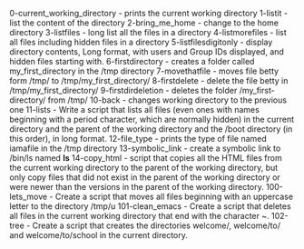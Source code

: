 0-current_working_directory - prints the current working  directory
1-listit - list the content of the directory
2-bring_me_home - change to the home directory
3-listfiles - long list all the files in a directory
4-listmorefiles - list all files including hidden files in a directory
5-listfilesdigitonly - display directory contents, Long format, with users and Group IDs displayed, and hidden files starting with.
6-firstdirectory - creates a folder called my_first_directory in the /tmp directory
7-movethatfile - moves file betty form /tmp/ to /tmp/my_first_directory/
8-firstdelete - delete the file betty in /tmp/my_first_directory/
9-firstdirdeletion - deletes the folder /my_first-directory/ from /tmp/
10-back - changes working directory to the previous one
11-lists - Write a script that lists all files (even ones with names beginning with a period character, which are normally hidden) in the current directory and the parent of the working directory and the /boot directory (in this order), in long format.
12-file_type - prints the type of file named iamafile in the /tmp directory
13-symbolic_link - create a symbolic link to /bin/ls named __ls__
14-copy_html -  script that copies all the HTML files from the current working directory to the parent of the working directory, but only copy files that did not exist in the parent of the working directory or were newer than the versions in the parent of the working directory.
100-lets_move - Create a script that moves all files beginning with an uppercase letter to the directory /tmp/u
101-clean_emacs - Create a script that deletes all files in the current working directory that end with the character ~.
102-tree - Create a script that creates the directories welcome/, welcome/to/ and welcome/to/school in the current directory.
